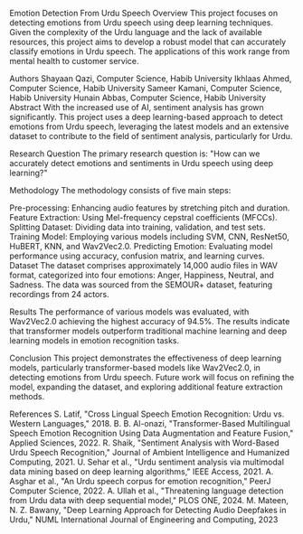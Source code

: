 Emotion Detection From Urdu Speech
Overview
This project focuses on detecting emotions from Urdu speech using deep learning techniques. Given the complexity of the Urdu language and the lack of available resources, this project aims to develop a robust model that can accurately classify emotions in Urdu speech. The applications of this work range from mental health to customer service.

Authors
Shayaan Qazi, Computer Science, Habib University
Ikhlaas Ahmed, Computer Science, Habib University
Sameer Kamani, Computer Science, Habib University
Hunain Abbas, Computer Science, Habib University
Abstract
With the increased use of AI, sentiment analysis has grown significantly. This project uses a deep learning-based approach to detect emotions from Urdu speech, leveraging the latest models and an extensive dataset to contribute to the field of sentiment analysis, particularly for Urdu.

Research Question
The primary research question is: "How can we accurately detect emotions and sentiments in Urdu speech using deep learning?"

Methodology
The methodology consists of five main steps:

Pre-processing: Enhancing audio features by stretching pitch and duration.
Feature Extraction: Using Mel-frequency cepstral coefficients (MFCCs).
Splitting Dataset: Dividing data into training, validation, and test sets.
Training Model: Employing various models including SVM, CNN, ResNet50, HuBERT, KNN, and Wav2Vec2.0.
Predicting Emotion: Evaluating model performance using accuracy, confusion matrix, and learning curves.
Dataset
The dataset comprises approximately 14,000 audio files in WAV format, categorized into four emotions: Anger, Happiness, Neutral, and Sadness. The data was sourced from the SEMOUR+ dataset, featuring recordings from 24 actors.

Results
The performance of various models was evaluated, with Wav2Vec2.0 achieving the highest accuracy of 94.5%. The results indicate that transformer models outperform traditional machine learning and deep learning models in emotion recognition tasks.

Conclusion
This project demonstrates the effectiveness of deep learning models, particularly transformer-based models like Wav2Vec2.0, in detecting emotions from Urdu speech. Future work will focus on refining the model, expanding the dataset, and exploring additional feature extraction methods.

References
S. Latif, "Cross Lingual Speech Emotion Recognition: Urdu vs. Western Languages," 2018.
B. B. Al-onazi, "Transformer-Based Multilingual Speech Emotion Recognition Using Data Augmentation and Feature Fusion," Applied Sciences, 2022.
R. Shaik, "Sentiment Analysis with Word-Based Urdu Speech Recognition," Journal of Ambient Intelligence and Humanized Computing, 2021.
U. Sehar et al., "Urdu sentiment analysis via multimodal data mining based on deep learning algorithms," IEEE Access, 2021.
A. Asghar et al., "An Urdu speech corpus for emotion recognition," PeerJ Computer Science, 2022.
A. Ullah et al., "Threatening language detection from Urdu data with deep sequential model," PLOS ONE, 2024.
M. Mateen, N. Z. Bawany, "Deep Learning Approach for Detecting Audio Deepfakes in Urdu," NUML International Journal of Engineering and Computing, 2023
